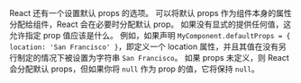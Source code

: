React 还有一个设置默认 props 的选项。 可以将默认 props 作为组件本身的属性分配给组件，React 会在必要时分配默认 prop。 如果没有显式的提供任何值，这允许指定 prop 值应该是什么。 例如，如果声明 `MyComponent.defaultProps = { location: 'San Francisco' }`，即定义一个 location 属性，并且其值在没有另行制定的情况下被设置为字符串 `San Francisco`。 如果 props 未定义，则 React 会分配默认 props，但如果你将 `null` 作为 prop 的值，它将保持 `null`。
